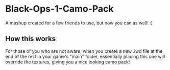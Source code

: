 # Black-Ops-1-Camo-Pack
A mashup created for a few friends to use, but now you can as well! :)

## How this works
For those of you who are not aware, when you create a new .iwd file at the end of the rest in your game's "main" folder, essentially placing this one will override the textures, giving you a nice looking camo pack!
